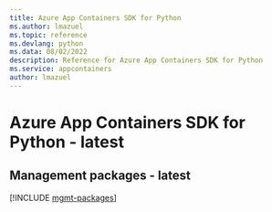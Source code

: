 ```yaml
---
title: Azure App Containers SDK for Python
ms.author: lmazuel
ms.topic: reference
ms.devlang: python
ms.data: 08/02/2022
description: Reference for Azure App Containers SDK for Python
ms.service: appcontainers
author: lmazuel
---
```

# Azure App Containers SDK for Python - latest

## Management packages - latest
[!INCLUDE [mgmt-packages](app-containers-mgmt-index.md)]